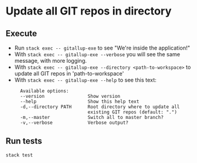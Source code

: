 # Update all GIT repos in directory

## Execute  

* Run `stack exec -- gitallup-exe` to see "We're inside the application!"
* With `stack exec -- gitallup-exe --verbose` you will see the same message, with more logging.
* With `stack exec -- gitallup-exe --directory <path-to-workspace>` to update all GIT repos in 'path-to-workspace'
* With `stack exec -- gitallup-exe --help` to see this text:
  ~~~~
    Available options:
    --version                Show version
    --help                   Show this help text
    -d,--directory PATH      Root directory where to update all
                             existing GIT repos (default: ".")
    -m,--master              Switch all to master branch?
    -v,--verbose             Verbose output?
  ~~~~  

## Run tests

`stack test`
